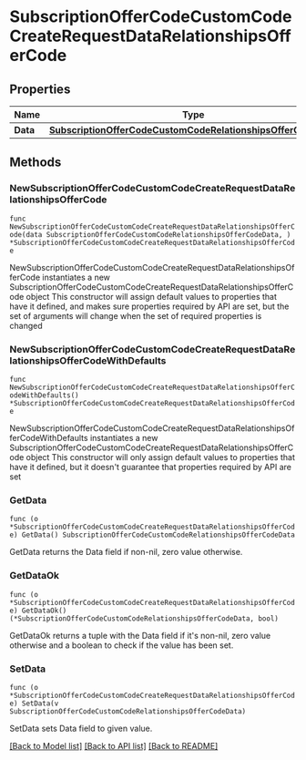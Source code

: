 # SubscriptionOfferCodeCustomCodeCreateRequestDataRelationshipsOfferCode

## Properties

Name | Type | Description | Notes
------------ | ------------- | ------------- | -------------
**Data** | [**SubscriptionOfferCodeCustomCodeRelationshipsOfferCodeData**](SubscriptionOfferCodeCustomCodeRelationshipsOfferCodeData.md) |  | 

## Methods

### NewSubscriptionOfferCodeCustomCodeCreateRequestDataRelationshipsOfferCode

`func NewSubscriptionOfferCodeCustomCodeCreateRequestDataRelationshipsOfferCode(data SubscriptionOfferCodeCustomCodeRelationshipsOfferCodeData, ) *SubscriptionOfferCodeCustomCodeCreateRequestDataRelationshipsOfferCode`

NewSubscriptionOfferCodeCustomCodeCreateRequestDataRelationshipsOfferCode instantiates a new SubscriptionOfferCodeCustomCodeCreateRequestDataRelationshipsOfferCode object
This constructor will assign default values to properties that have it defined,
and makes sure properties required by API are set, but the set of arguments
will change when the set of required properties is changed

### NewSubscriptionOfferCodeCustomCodeCreateRequestDataRelationshipsOfferCodeWithDefaults

`func NewSubscriptionOfferCodeCustomCodeCreateRequestDataRelationshipsOfferCodeWithDefaults() *SubscriptionOfferCodeCustomCodeCreateRequestDataRelationshipsOfferCode`

NewSubscriptionOfferCodeCustomCodeCreateRequestDataRelationshipsOfferCodeWithDefaults instantiates a new SubscriptionOfferCodeCustomCodeCreateRequestDataRelationshipsOfferCode object
This constructor will only assign default values to properties that have it defined,
but it doesn't guarantee that properties required by API are set

### GetData

`func (o *SubscriptionOfferCodeCustomCodeCreateRequestDataRelationshipsOfferCode) GetData() SubscriptionOfferCodeCustomCodeRelationshipsOfferCodeData`

GetData returns the Data field if non-nil, zero value otherwise.

### GetDataOk

`func (o *SubscriptionOfferCodeCustomCodeCreateRequestDataRelationshipsOfferCode) GetDataOk() (*SubscriptionOfferCodeCustomCodeRelationshipsOfferCodeData, bool)`

GetDataOk returns a tuple with the Data field if it's non-nil, zero value otherwise
and a boolean to check if the value has been set.

### SetData

`func (o *SubscriptionOfferCodeCustomCodeCreateRequestDataRelationshipsOfferCode) SetData(v SubscriptionOfferCodeCustomCodeRelationshipsOfferCodeData)`

SetData sets Data field to given value.



[[Back to Model list]](../README.md#documentation-for-models) [[Back to API list]](../README.md#documentation-for-api-endpoints) [[Back to README]](../README.md)


